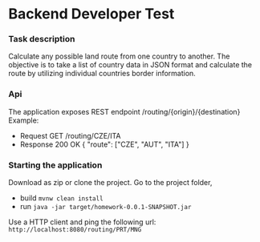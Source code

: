 # Backend Developer Test

### Task description

Calculate any possible land route from one country to another. 
The objective is to take a list of country data in JSON format and calculate the route by utilizing individual countries border information.


### Api

The application exposes REST endpoint /routing/{origin}/{destination}
Example: 
 - Request GET /routing/CZE/ITA
 - Response 200 OK { "route": ["CZE", "AUT", "ITA"] }


### Starting the application

Download as zip or clone the project.
Go to the project folder, 
 - build `mvnw clean install`
 - run `java -jar target/homework-0.0.1-SNAPSHOT.jar`
 
Use a HTTP client and ping the following url:
`http://localhost:8080/routing/PRT/MNG`